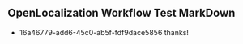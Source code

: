 ## OpenLocalization Workflow Test MarkDown
* 16a46779-add6-45c0-ab5f-fdf9dace5856 thanks!

<!--HONumber=Jul16_HO3-->


